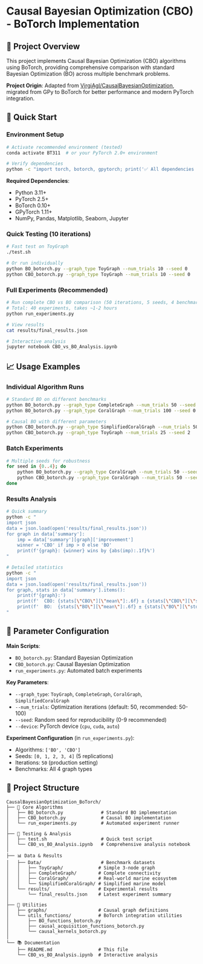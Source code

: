 # Causal Bayesian Optimization (CBO) - BoTorch Implementation

## 🎯 Project Overview

This project implements Causal Bayesian Optimization (CBO) algorithms using BoTorch, providing comprehensive comparison with standard Bayesian Optimization (BO) across multiple benchmark problems. 

**Project Origin**: Adapted from [VirgiAgl/CausalBayesianOptimization](https://github.com/VirgiAgl/CausalBayesianOptimization), migrated from GPy to BoTorch for better performance and modern PyTorch integration.


## 🚀 Quick Start

### Environment Setup

```bash
# Activate recommended environment (tested)
conda activate BT311  # or your PyTorch 2.0+ environment

# Verify dependencies
python -c "import torch, botorch, gpytorch; print('✅ All dependencies available')"
```

**Required Dependencies**:
- Python 3.11+
- PyTorch 2.5+
- BoTorch 0.10+
- GPyTorch 1.11+
- NumPy, Pandas, Matplotlib, Seaborn, Jupyter

### Quick Testing (10 iterations)

```bash
# Fast test on ToyGraph
./test.sh

# Or run individually
python BO_botorch.py --graph_type ToyGraph --num_trials 10 --seed 0
python CBO_botorch.py --graph_type ToyGraph --num_trials 10 --seed 0
```

### Full Experiments (Recommended)

```bash
# Run complete CBO vs BO comparison (50 iterations, 5 seeds, 4 benchmarks)
# Total: 40 experiments, takes ~1-2 hours
python run_experiments.py

# View results
cat results/final_results.json

# Interactive analysis
jupyter notebook CBO_vs_BO_Analysis.ipynb
```


## 📈 Usage Examples

### Individual Algorithm Runs

```bash
# Standard BO on different benchmarks
python BO_botorch.py --graph_type CompleteGraph --num_trials 50 --seed 42
python BO_botorch.py --graph_type CoralGraph --num_trials 100 --seed 0

# Causal BO with different parameters  
python CBO_botorch.py --graph_type SimplifiedCoralGraph --num_trials 50 --seed 1
python CBO_botorch.py --graph_type ToyGraph --num_trials 25 --seed 2
```

### Batch Experiments

```bash
# Multiple seeds for robustness
for seed in {0..4}; do
    python BO_botorch.py --graph_type CoralGraph --num_trials 50 --seed $seed
    python CBO_botorch.py --graph_type CoralGraph --num_trials 50 --seed $seed
done
```

### Results Analysis

```bash
# Quick summary
python -c "
import json
data = json.load(open('results/final_results.json'))
for graph in data['summary']:
    imp = data['summary'][graph]['improvement']
    winner = 'CBO' if imp > 0 else 'BO'
    print(f'{graph}: {winner} wins by {abs(imp):.1f}%')
"

# Detailed statistics
python -c "
import json
data = json.load(open('results/final_results.json'))
for graph, stats in data['summary'].items():
    print(f'{graph}:')
    print(f'  CBO: {stats[\"CBO\"][\"mean\"]:.6f} ± {stats[\"CBO\"][\"std\"]:.6f}')
    print(f'  BO:  {stats[\"BO\"][\"mean\"]:.6f} ± {stats[\"BO\"][\"std\"]:.6f}')
"
```

## 🔧 Parameter Configuration

**Main Scripts**:
- `BO_botorch.py`: Standard Bayesian Optimization
- `CBO_botorch.py`: Causal Bayesian Optimization  
- `run_experiments.py`: Automated batch experiments

**Key Parameters**:
- `--graph_type`: `ToyGraph`, `CompleteGraph`, `CoralGraph`, `SimplifiedCoralGraph`
- `--num_trials`: Optimization iterations (default: 50, recommended: 50-100)
- `--seed`: Random seed for reproducibility (0-9 recommended)
- `--device`: PyTorch device (`cpu`, `cuda`, `auto`)

**Experiment Configuration** (in `run_experiments.py`):
- Algorithms: `['BO', 'CBO']`
- Seeds: `[0, 1, 2, 3, 4]` (5 replications)
- Iterations: `50` (production setting)
- Benchmarks: All 4 graph types

## 📁 Project Structure

```
CausalBayesianOptimization_BoTorch/
├── 🎯 Core Algorithms
│   ├── BO_botorch.py              # Standard BO implementation  
│   ├── CBO_botorch.py             # Causal BO implementation
│   └── run_experiments.py         # Automated experiment runner
│
├── 🧪 Testing & Analysis  
│   ├── test.sh                    # Quick test script
│   └── CBO_vs_BO_Analysis.ipynb   # Comprehensive analysis notebook
│
├── 📊 Data & Results
│   ├── Data/                      # Benchmark datasets
│   │   ├── ToyGraph/             # Simple 3-node graph
│   │   ├── CompleteGraph/        # Complete connectivity
│   │   ├── CoralGraph/           # Real-world marine ecosystem  
│   │   └── SimplifiedCoralGraph/ # Simplified marine model
│   └── results/                  # Experimental results
│       └── final_results.json    # Latest experiment summary
│
├── 🔧 Utilities
│   ├── graphs/                   # Causal graph definitions
│   └── utils_functions/          # BoTorch integration utilities
│       ├── BO_functions_botorch.py
│       ├── causal_acquisition_functions_botorch.py
│       └── causal_kernels_botorch.py
│
└── 📚 Documentation
    ├── README.md                 # This file
    └── CBO_vs_BO_Analysis.ipynb  # Interactive analysis
```
